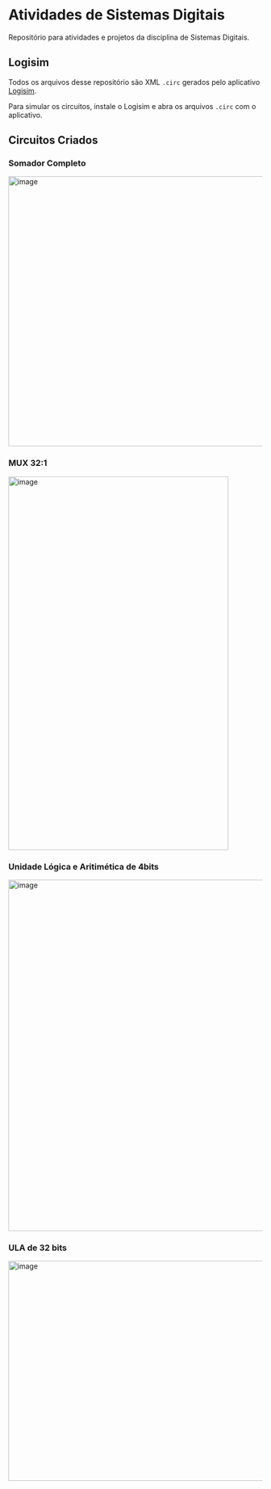 # Atividades de Sistemas Digitais

Repositório para atividades e projetos da disciplina de Sistemas Digitais.

## Logisim

Todos os arquivos desse repositório são XML `.circ` gerados pelo aplicativo [Logisim](https://www.cburch.com/logisim/).

Para simular os circuitos, instale o Logisim e abra os arquivos `.circ` com o aplicativo.

## Circuitos Criados

### Somador Completo
<img width="805" height="535" alt="image" src="https://github.com/user-attachments/assets/97b41ade-2d09-4c87-86c0-e2b5af8b9683" />

### MUX 32:1
<img width="436" height="740" alt="image" src="https://github.com/user-attachments/assets/0c96e511-57e9-4a13-a50a-c0eba1a704d6" />

### Unidade Lógica e Aritimética de 4bits
<img width="1202" height="696" alt="image" src="https://github.com/user-attachments/assets/ce172009-594e-4c00-8d9d-32c0e2e347af" />

### ULA de 32 bits
<img width="628" height="436" alt="image" src="https://github.com/user-attachments/assets/d2b20e9f-0d32-4adc-82b1-e611f805be4e" />

